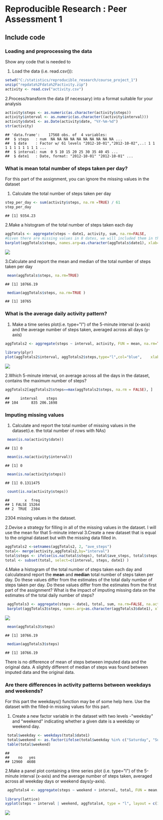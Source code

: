 Reproducible Research : Peer Assessment 1
================

Include code
------------

### **Loading and preprocessing the data**

Show any code that is needed to
1. Load the data (i.e. read.csv()):

``` r
setwd("C:/statistics/reproducible_research/course_project_1")
unzip("repdata%2Fdata%2Factivity.zip")
activity <- read.csv("activity.csv")
```

2.Process/transform the data (if necessary) into a format suitable for your analysis

``` r
activity$steps <- as.numeric(as.character(activity$steps))
activity$interval <- as.numeric(as.character((activity$interval)))
activity$date1 <- as.Date(activity$date, "%Y-%m-%d")
str(activity)
```

    ## 'data.frame':    17568 obs. of  4 variables:
    ##  $ steps   : num  NA NA NA NA NA NA NA NA NA NA ...
    ##  $ date    : Factor w/ 61 levels "2012-10-01","2012-10-02",..: 1 1 1 1 1 1 1 1 1 1 ...
    ##  $ interval: num  0 5 10 15 20 25 30 35 40 45 ...
    ##  $ date1   : Date, format: "2012-10-01" "2012-10-01" ...

### **What is mean total number of steps taken per day?**

For this part of the assignment, you can ignore the missing values in the dataset
1. Calculate the total number of steps taken per day

``` r
step_per_day <- sum(activity$steps, na.rm =TRUE) / 61 
step_per_day
```

    ## [1] 9354.23

2.Make a histogram of the total number of steps taken each day

``` r
aggTotals <- aggregate(steps ~ date1, activity, sum, na.rm=FALSE,       na.action=NULL )
#Given there are missing values in 8 dates, we will included them in the aggTotals  
barplot(aggTotals$steps, names.arg=as.character(aggTotals$date1), xlab="Date", ylab="Number of steps", main="Total Number of Steps Taken Each Day ")
```

![](./PA1_template_files/figure-markdown_github/unnamed-chunk-4-1.png)

3.Calculate and report the mean and median of the total number of steps taken per day

``` r
 mean(aggTotals$steps, na.rm=TRUE) 
```

    ## [1] 10766.19

``` r
 median(aggTotals$steps, na.rm=TRUE )
```

    ## [1] 10765

### **What is the average daily activity pattern?**

1.  Make a time series plot(i.e. type="l") of the 5-minute interval (x-axis) and the average number of steps taken, averaged across all days (y-axis)

``` r
aggTotals2 <- aggregate(steps ~ interval, activity, FUN = mean, na.rm=TRUE)
 
library(plyr)
plot(aggTotals2$interval, aggTotals2$steps,type="l",col="blue",    xlab="Five Minute Interval", ylab="Number of steps",main="5-minute interval and the average number of steps taken across all days")
```

![](./PA1_template_files/figure-markdown_github/unnamed-chunk-6-1.png)

2.Which 5-minute interval, on average across all the days in the dataset, contains the maximum number of steps?

``` r
aggTotals2[aggTotals2$steps==max(aggTotals2$steps, na.rm = FALSE), ]
```

    ##     interval    steps
    ## 104      835 206.1698

### **Imputing missing values**

1.  Calculate and report the total number of missing values in the dataset(i.e. the total number of rows with NAs)

``` r
 mean(is.na(activity$date))
```

    ## [1] 0

``` r
 mean(is.na(activity$interval))
```

    ## [1] 0

``` r
 mean(is.na(activity$steps))
```

    ## [1] 0.1311475

``` r
 count(is.na(activity$steps))
```

    ##       x  freq
    ## 1 FALSE 15264
    ## 2  TRUE  2304

2304 missing values in the dataset.

2.Devise a strategy for filling in all of the missing values in the dataset. I will use the mean for that 5-minute interval
3.Create a new dataset that is equal to the original dataset but with the missing data filled in.

``` r
aggTotals2 <-setnames(aggTotals2, 2, "ave_steps")
total<- merge(activity,aggTotals2,by="interval") 
total$steps <- ifelse(is.na(total$steps), total$ave_steps, total$steps)
total <- subset(total, select=c(interval, steps, date1) )
```

4.Make a histogram of the total number of steps taken each day and calculateand report the **mean** and **median** total number of steps taken per day. Do these values differ from the estimates of the total daily number of steps taken per day. Do these values differ from the estimates from the first part of the assignment? What is the impact of imputing missing data on the estimates of the total daily number of steps?

``` r
 aggTotals3 <- aggregate(steps ~ date1, total, sum, na.rm=FALSE, na.action=NULL )
 barplot(aggTotals3$steps, names.arg=as.character(aggTotals3$date1), xlab="Date", ylab="Number of steps", main="Total Number of Steps Taken Each Day")
```

![](./PA1_template_files/figure-markdown_github/unnamed-chunk-10-1.png)

``` r
 mean(aggTotals3$steps) 
```

    ## [1] 10766.19

``` r
 median(aggTotals3$steps)
```

    ## [1] 10766.19

There is no difference of mean of steps between imputed data and the original data. A slightly different of median of steps was found between imputed data and the original data.

### **Are there differences in activity patterns between weekdays and weekends?**

For this part the weekdays() function may be of some help here. Use the dataset with the filled-in missing values for this part.
1. Create a new factor variable in the dataset with two levels -"weekday" and "weekend" indicating whether a given date is a weekday or weekend day.

``` r
 total$weekday <- weekdays(total$date1)
 total$weekend <- as.factor(ifelse(total$weekday %in% c("Saturday", "Sunday"), "yes", "no"))
 table(total$weekend)
```

    ## 
    ##    no   yes 
    ## 12960  4608

2.Make a panel plot containing a time series plot (i.e. type="l") of the 5-minute interval (x-axis) and the average number of steps taken, averaged across all weekday days or weekend days(y-axis).

``` r
 aggTotals4 <- aggregate(steps ~ weekend + interval, total, FUN = mean, na.rm=TRUE)
 
library(lattice)
xyplot(steps ~ interval | weekend, aggTotals4, type = "l", layout = c(1, 2), xlab = "Five Minute Interval", ylab = "Number of steps", main="The average number of steps taken across weekday")
```

![](./PA1_template_files/figure-markdown_github/unnamed-chunk-12-1.png)

